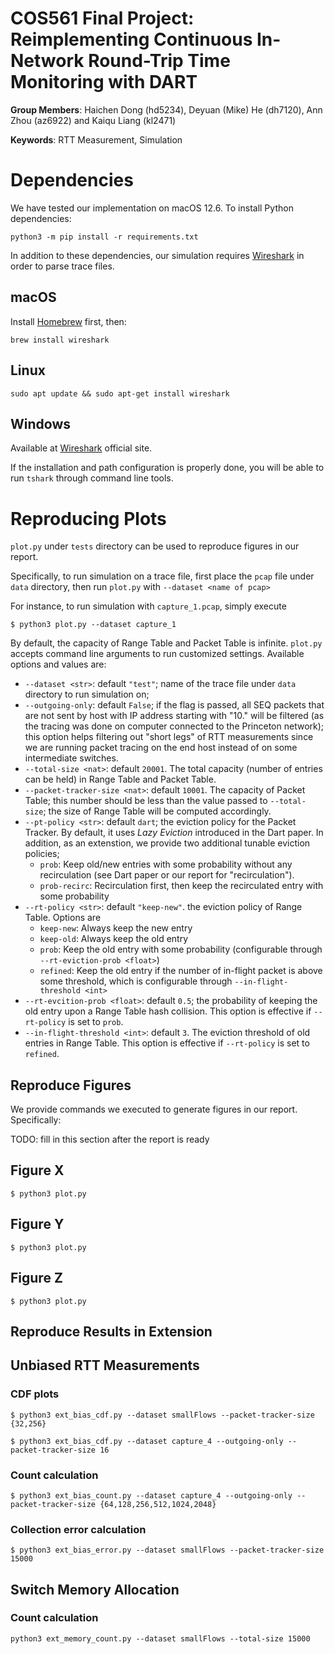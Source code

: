 # COS561 Final Project: Reimplementing Continuous In-Network Round-Trip Time Monitoring with DART

**Group Members**: Haichen Dong (hd5234), Deyuan (Mike) He (dh7120), Ann Zhou (az6922) and Kaiqu Liang (kl2471)

**Keywords**: RTT Measurement, Simulation

# Dependencies

We have tested our implementation on macOS 12.6. To install Python dependencies:
```
python3 -m pip install -r requirements.txt
```

In addition to these dependencies, our simulation requires [Wireshark](https://www.wireshark.org/) in order to parse trace files.

## macOS

Install [Homebrew](https://brew.sh/) first, then:
```
brew install wireshark
```

## Linux
```
sudo apt update && sudo apt-get install wireshark
```

## Windows

Available at [Wireshark](https://www.wireshark.org/) official site.

If the installation and path configuration is properly done,
you will be able to run `tshark` through command line tools.

# Reproducing Plots

`plot.py` under `tests` directory can be used to reproduce figures in our report.

Specifically, to run simulation on a trace file, first place the `pcap` file under `data` directory, then run `plot.py` with `--dataset <name of pcap>`

For instance, to run simulation with `capture_1.pcap`, simply execute
```
$ python3 plot.py --dataset capture_1
```

By default, the capacity of Range Table and Packet Table is infinite.
`plot.py` accepts command line arguments to run customized settings.
Available options and values are:
- `--dataset <str>`: default `"test"`; name of the trace file under `data` directory to run simulation on;
- `--outgoing-only`: default `False`; if the flag is passed, all SEQ packets that are not sent by host with IP address starting with "10." will be filtered (as the tracing was done on computer connected to the Princeton network); this option helps filtering out "short legs" of RTT measurements since we are running packet tracing on the end host instead of on some intermediate switches.
- `--total-size <nat>`: default `20001`. The total capacity (number of entries can be held) in Range Table and Packet Table.
- `--packet-tracker-size <nat>`: default `10001`. The capacity of Packet Table; this number should be less than the value passed to `--total-size`; the size of Range Table will be computed accordingly.
- `--pt-policy <str>`: default `dart`; the eviction policy for the Packet Tracker. By default, it uses *Lazy Eviction* introduced in the Dart paper. In addition, as an extenstion, we provide two additional tunable eviction policies;
    - `prob`: Keep old/new entries with some probability without any recirculation (see Dart paper or our report for "recirculation").
    - `prob-recirc`: Recirculation first, then keep the recirculated entry with some probability
- `--rt-policy <str>`: default `"keep-new"`. the eviction policy of Range Table. Options are
    - `keep-new`: Always keep the new entry
    - `keep-old`: Always keep the old entry
    - `prob`: Keep the old entry with some probability (configurable through `--rt-eviction-prob <float>`)
    - `refined`: Keep the old entry if the number of in-flight packet is above some threshold, which is configurable through `--in-flight-threshold <int>`
- `--rt-evcition-prob <float>`: default `0.5`; the probability of keeping the old entry upon a Range Table hash collision. This option is effective if `--rt-policy` is set to `prob`.
- `--in-flight-threshold <int>`: default `3`. The eviction threshold of old entries in Range Table. This option is effective if `--rt-policy` is set to `refined`.

## Reproduce Figures

We provide commands we executed to generate figures in our report. Specifically:

TODO: fill in this section after the report is ready

## Figure X
```
$ python3 plot.py
```
## Figure Y
```
$ python3 plot.py
```
## Figure Z
```
$ python3 plot.py
```

## Reproduce Results in Extension

## Unbiased RTT Measurements

### CDF plots
```
$ python3 ext_bias_cdf.py --dataset smallFlows --packet-tracker-size {32,256}
```

```
$ python3 ext_bias_cdf.py --dataset capture_4 --outgoing-only --packet-tracker-size 16
```

### Count calculation
```
$ python3 ext_bias_count.py --dataset capture_4 --outgoing-only --packet-tracker-size {64,128,256,512,1024,2048}
```

### Collection error calculation
```
$ python3 ext_bias_error.py --dataset smallFlows --packet-tracker-size 15000
```

## Switch Memory Allocation

### Count calculation
```
python3 ext_memory_count.py --dataset smallFlows --total-size 15000
```
